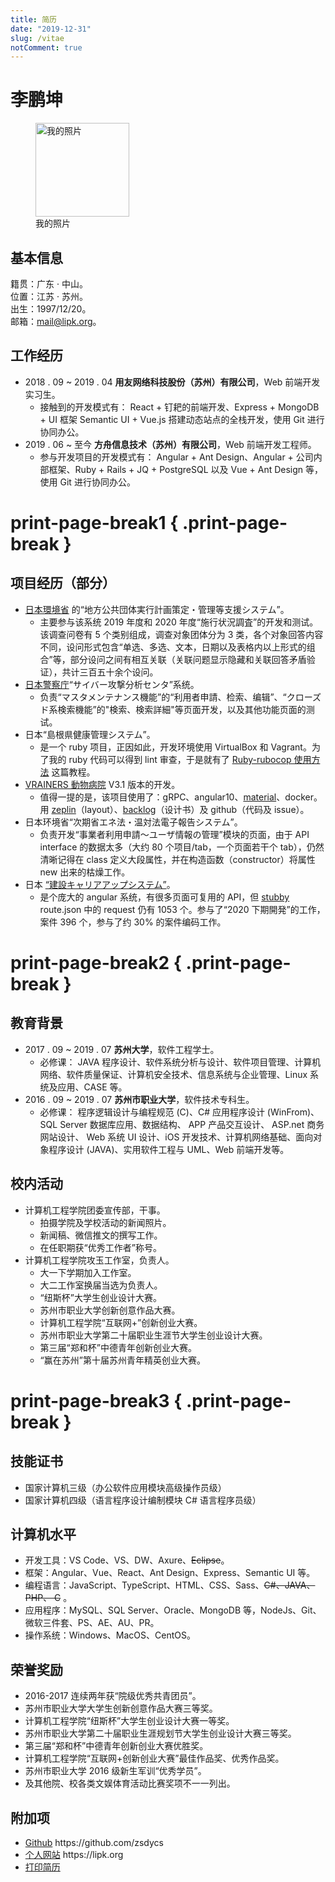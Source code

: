 ```yaml
---
title: 简历
date: "2019-12-31"
slug: /vitae
notComment: true
---
```


# 李鹏坤

<figure class="image">
  <img loading="lazy" src="https://lipk.oss-accelerate.aliyuncs.com/images/vitae.jpg" alt="我的照片" title="我的照片" height="150px">
  <figcaption class="image-description">我的照片</figcaption>
</figure>

## 基本信息

籍贯：广东 · 中山。<br />
位置：江苏 · 苏州。<br />
出生：1997/12/20。<br />
邮箱：[mail@lipk.org](mailto:mail@lipk.org)。

## 工作经历

- 2018 . 09 ~ 2019 . 04 **用友网络科技股份（苏州）有限公司**，Web 前端开发实习生。
  - 接触到的开发模式有： React + 钉耙的前端开发、Express + MongoDB + UI 框架 Semantic UI + Vue.js 搭建动态站点的全栈开发，使用 Git 进行协同办公。
- 2019 . 06 ~ 至今 **方舟信息技术（苏州）有限公司**，Web 前端开发工程师。
  - 参与开发项目的开发模式有： Angular + Ant Design、Angular + 公司内部框架、Ruby + Rails + JQ + PostgreSQL 以及 Vue + Ant Design 等，使用 Git 进行协同办公。

# print-page-break1 { .print-page-break }

## 项目经历（部分）

- [日本環境省](https://www.env.go.jp/) 的“地方公共団体実行計画策定・管理等支援システム”。
  - 主要参与该系统 2019 年度和 2020 年度“施行状況調査”的开发和测试。该调查问卷有 5 个类别组成，调查对象团体分为 3 类，各个对象回答内容不同，设问形式包含“单选、多选、文本，日期以及表格内以上形式的组合”等，部分设问之间有相互关联（关联问题显示隐藏和关联回答矛盾验证），共计三百五十余个设问。
- [日本警察庁](https://www.npa.go.jp/)“サイバー攻撃分析センタ”系统。
  - 负责“マスタメンテナンス機能”的“利用者申請、检索、编辑”、“クローズド系検索機能”的"検索、検索詳細"等页面开发，以及其他功能页面的测试。
- 日本“島根県健康管理システム”。
  - 是一个 ruby 项目，正因如此，开发环境使用 VirtualBox 和 Vagrant。为了我的 ruby 代码可以得到 lint 审查，于是就有了 [Ruby-rubocop 使用方法](https://www.lipk.org/blog/2020/05/15/how-to-use-ruby-rubocop/) 这篇教程。
- [VRAINERS 動物病院](https://www.vrainers.jp/) V3.1 版本的开发。
  - 值得一提的是，该项目使用了：gRPC、angular10、[material](https://next.material.angular.io/components)、docker。用 [zeplin](https://zeplin.io/)（layout）、[backlog](https://backlog.com/)（设计书）及 github（代码及 issue）。
- 日本环境省“次期省エネ法・温対法電子報告システム”。
  - 负责开发“事業者利用申請～ユーザ情報の管理”模块的页面，由于 API interface 的数据太多（大约 80 个项目/tab，一个页面若干个 tab），仍然清晰记得在 class 定义大段属性，并在构造函数（constructor）将属性 new 出来的枯燥工作。
- 日本 [“建設キャリアアップシステム”](https://www.ccus.jp/p/info)。
  - 是个庞大的 angular 系统，有很多页面可复用的 API，但 [stubby](https://www.npmjs.com/package/stubby) route.json 中的 request 仍有 1053 个。参与了“2020 下期開発”的工作，案件 396 个，参与了约 30% 的案件编码工作。

# print-page-break2 { .print-page-break }

## 教育背景

- 2017 . 09 ~ 2019 . 07 **苏州大学**，软件工程学士。
  - 必修课：
    JAVA 程序设计、软件系统分析与设计、软件项目管理、计算机网络、软件质量保证、计算机安全技术、信息系统与企业管理、Linux 系统及应用、CASE 等。
- 2016 . 09 ~ 2019 . 07 **苏州市职业大学**，软件技术专科生。
  - 必修课：
    程序逻辑设计与编程规范 (C)、C# 应用程序设计 (WinFrom)、 SQL Server 数据库应用、数据结构、 APP 产品交互设计、 ASP.net 商务网站设计、 Web 系统 UI 设计、iOS 开发技术、计算机网络基础、面向对象程序设计 (JAVA)、实用软件工程与 UML、Web 前端开发等。

## 校内活动

- 计算机工程学院团委宣传部，干事。
  - 拍摄学院及学校活动的新闻照片。
  - 新闻稿、微信推文的撰写工作。
  - 在任职期获“优秀工作者”称号。
- 计算机工程学院攻玉工作室，负责人。
  - 大一下学期加入工作室。
  - 大二工作室换届当选为负责人。
  - “纽斯杯”大学生创业设计大赛。
  - 苏州市职业大学创新创意作品大赛。
  - 计算机工程学院“互联网+”创新创业大赛。
  - 苏州市职业大学第二十届职业生涯节大学生创业设计大赛。
  - 第三届“郑和杯”中德青年创新创业大赛。
  - “赢在苏州”第十届苏州青年精英创业大赛。

# print-page-break3 { .print-page-break }

## 技能证书

- 国家计算机三级（办公软件应用模块高级操作员级）
- 国家计算机四级（语言程序设计编制模块 C# 语言程序员级）

## 计算机水平

- 开发工具：VS Code、VS、DW、Axure、~~Eclipse~~。
- 框架：Angular、Vue、React、Ant Design、Express、Semantic UI 等。
- 编程语言：JavaScript、TypeScript、HTML、CSS、Sass、~~C#、JAVA、 PHP、 C~~ 。
- 应用程序：MySQL、SQL Server、Oracle、MongoDB 等，NodeJs、Git、微软三件套、PS、AE、AU、PR。
- 操作系统：Windows、MacOS、CentOS。

## 荣誉奖励

- 2016-2017 连续两年获“院级优秀共青团员”。
- 苏州市职业大学大学生创新创意作品大赛三等奖。
- 计算机工程学院“纽斯杯”大学生创业设计大赛一等奖。
- 苏州市职业大学第二十届职业生涯规划节大学生创业设计大赛三等奖。
- 第三届“郑和杯”中德青年创新创业大赛优胜奖。
- 计算机工程学院“互联网+创新创业大赛”最佳作品奖、优秀作品奖。
- 苏州市职业大学 2016 级新生军训“优秀学员”。
- 及其他院、校各类文娱体育活动比赛奖项不一一列出。

<!-- ## 自我评价

1. 良好的沟通与表达能力，善于聆听，乐观幽默，以诚待人。
2. 良好的心态和责任感，吃苦耐劳，擅于团队合作，勇于面对挑战。
3. 良好的自主学习能力，善于发现、解决问题，勤于研究不断提高。 -->

## 附加项

<ul>
  <li><a href="https://github.com/zsdycs" target="_blank">Github</a><span class="print"> https://github.com/zsdycs</span></li>
  <li><a href="/" target="_blank">个人网站</a><span class="print"> https://lipk.org</span></li>
  <li class="notPrint"><a href="javascript:void(0);" onclick="window.print()" title="推荐使用基于 Chromium 的浏览器">打印简历</a></li>
</ul>
